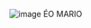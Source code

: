 ![image](https://github.com/kauagabassumpc08/TURMA-DE-PC/assets/132714120/1c73744c-9eca-432c-b7f5-83ee95060cce)
ÉO MARIO
